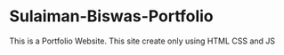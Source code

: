 # Sulaiman-Biswas-Portfolio
This is a Portfolio Website. This site create only using HTML CSS and JS
